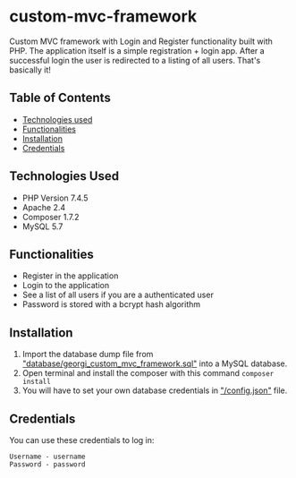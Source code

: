# custom-mvc-framework
Custom MVC framework with Login and Register functionality built with PHP. The application itself is a simple registration + login app. After a successful login the
user is redirected to a listing of all users. That's basically it!

## Table of Contents
- [Technologies used](#technologies-used)
- [Functionalities](#functionalities)
- [Installation](#installation)
- [Credentials](#credentials)

## Technologies Used
- PHP Version 7.4.5
- Apache 2.4
- Composer 1.7.2
- MySQL 5.7

## Functionalities
- Register in the application
- Login to the application
- See a list of all users if you are a authenticated user
- Password is stored with a bcrypt hash algorithm

## Installation
1. Import the database dump file from ["database/georgi_custom_mvc_framework.sql"](https://github.com/GeorgiKeranov/custom-mvc-framework/blob/master/database/georgi_custom_mvc_framework.sql) into a MySQL database.
2. Open terminal and install the composer with this command ```composer install```
3. You will have to set your own database credentials in ["/config.json"](https://github.com/GeorgiKeranov/custom-mvc-framework/blob/master/config.json) file.

## Credentials
You can use these credentials to log in:
```
Username - username
Password - password
```
